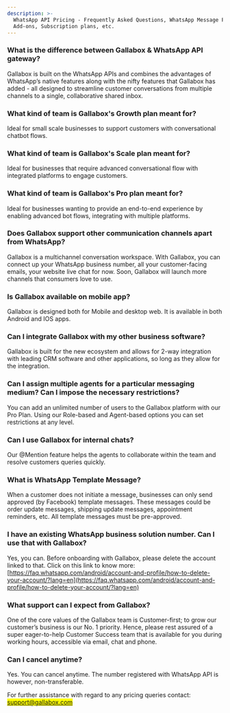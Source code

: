 ```yaml
---
description: >-
  WhatsApp API Pricing - Frequently Asked Questions, WhatsApp Message Fees,
  Add-ons, Subscription plans, etc.
---
```


### What is the difference between Gallabox & WhatsApp API gateway?

Gallabox is built on the WhatsApp APIs and combines the advantages of WhatsApp’s native features along with the nifty features that Gallabox has added - all designed to streamline customer conversations from multiple channels to a single, collaborative shared inbox.

### What kind of team is Gallabox's Growth plan meant for?

Ideal for small scale businesses to support customers with conversational chatbot flows.

### What kind of team is Gallabox's Scale plan meant for?

Ideal for businesses that require advanced conversational flow with integrated platforms to engage customers.

### What kind of team is Gallabox's Pro plan meant for?

Ideal for businesses wanting to provide an end-to-end experience by enabling advanced bot flows, integrating with multiple platforms.

### Does Gallabox support other communication channels apart from WhatsApp?

Gallabox is a multichannel conversation workspace. With Gallabox, you can connect up your WhatsApp business number, all your customer-facing emails, your website live chat for now. Soon, Gallabox will launch more channels that consumers love to use.

### Is Gallabox available on mobile app?

Gallabox is designed both for Mobile and desktop web. It is available in both Android and IOS apps.

### Can I integrate Gallabox with my other business software?

Gallabox is built for the new ecosystem and allows for 2-way integration with leading CRM software and other applications, so long as they allow for the integration.

### Can I assign multiple agents for a particular messaging medium? Can I impose the necessary restrictions?

You can add an unlimited number of users to the Gallabox platform with our Pro Plan. Using our Role-based and Agent-based options you can set restrictions at any level.

### Can I use Gallabox for internal chats?

Our @Mention feature helps the agents to collaborate within the team and resolve customers queries quickly.

### What is WhatsApp Template Message?

When a customer does not initiate a message, businesses can only send approved (by Facebook) template messages. These messages could be order update messages, shipping update messages, appointment reminders, etc. All template messages must be pre-approved.

### I have an existing WhatsApp business solution number. Can I use that with Gallabox?

Yes, you can. Before onboarding with Gallabox, please delete the account linked to that. Click on this link to know more: [https://faq.whatsapp.com/android/account-and-profile/how-to-delete-your-account/?lang=en](https://faq.whatsapp.com/android/account-and-profile/how-to-delete-your-account/?lang=en)

### What support can I expect from Gallabox?

One of the core values of the Gallabox team is Customer-first; to grow our customer’s business is our No. 1 priority. Hence, please rest assured of a super eager-to-help Customer Success team that is available for you during working hours, accessible via email, chat and phone.

### Can I cancel anytime?

Yes. You can cancel anytime. The number registered with WhatsApp API is however, non-transferable.

For further assistance with regard to any pricing queries contact: <mark style="color:blue;">support@gallabox.com</mark>
